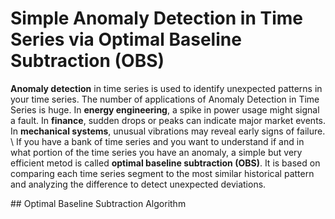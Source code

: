 # Simple Anomaly Detection in Time Series via Optimal Baseline Subtraction (OBS)
**Anomaly detection** in time series is used to identify unexpected patterns in your time series. The number of applications of Anomaly Detection in Time Series is huge. In **energy engineering**, a spike in power usage might signal a fault. In **finance**, sudden drops or peaks can indicate major market events. In **mechanical systems**, unusual vibrations may reveal early signs of failure.
\\
If you have a bank of time series and you want to understand if and in what portion of the time series you have an anomaly, a simple but very efficient metod is called **optimal baseline subtraction (OBS)**. It is based on comparing each time series segment to the most similar historical pattern and analyzing the difference to detect unexpected deviations. 

## Optimal Baseline Subtraction Algorithm 
